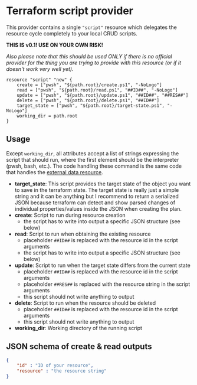 # Terraform script provider

This provider contains a single `"script"` resource which delegates the resource cycle completely to your local CRUD
scripts.

**THIS IS v0.1! USE ON YOUR OWN RISK!**

*Also please note that this should be used ONLY if there is no official provider for the thing you are trying to provide
with this resource (or if it doesn't work very well yet).*

```hcl
resource "script" "new" {
    create = ["pwsh", "${path.root}/create.ps1", "-NoLogo"]
    read = ["pwsh", "${path.root}/read.ps1", "##ID##", "-NoLogo"]
    update = ["pwsh", "${path.root}/update.ps1", "##ID##", "##RES##"]
    delete = ["pwsh", "${path.root}/delete.ps1", "##ID##"]
    target_state = ["pwsh", "${path.root}/target-state.ps1", "-NoLogo"]
    working_dir = path.root
}
```

## Usage

Except `working_dir`, all attributes accept a list of strings
expressing the script that should run, where the first element should be the interpreter
(pwsh, bash, etc.). The code handling these command is the same code that handles the
[external data resource](https://registry.terraform.io/providers/hashicorp/external/latest/docs/data-sources/data_source).

- **target_state**: This script provides the target state of the object you want to save in the terraform state.
The target state is really just a simple string and it can be anything but I recommend to return a serialized JSON
because terraform can detect and show parsed changes of individual properties/values inside the JSON when creating the plan.
- **create**: Script to run during resource creation
  - the script has to write into output a specific JSON structure (see below)
- **read**: Script to run when obtaining the existing resource
  - placeholder `##ID##` is replaced with the resource id in the script arguments
  - the script has to write into output a specific JSON structure (see below)
- **update**: Script to run when the target state differs from the current state
  - placeholder `##ID##` is replaced with the resource id in the script arguments
  - placeholder `##RES##` is replaced with the resource string in the script arguments
  - this script should not write anything to output
- **delete**: Script to run when the resource should be deleted
  - placeholder `##ID##` is replaced with the resource id in the script arguments
  - this script should not write anything to output
- **working_dir**: Working directory of the running script

## JSON schema of create & read outputs

```json
{ 
    "id" : "ID of your resource", 
    "resource" : "the resource string" 
}
```
